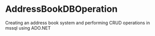 # AddressBookDBOperation
Creating an address book system and performing CRUD operations in mssql using ADO.NET
